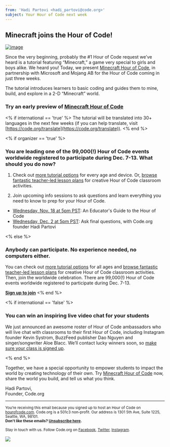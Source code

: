 ```yaml
---
from: 'Hadi Partovi <hadi_partovi@code.org>'
subject: Your Hour of Code next week
---
```


## Minecraft joins the Hour of Code!

[![image](https://code.org/images/mc/fit-500/mc_social.jpg)](https://code.org/mc)

Since the very beginning, probably the #1 Hour of Code request we’ve heard is a tutorial featuring “Minecraft,” a game very special to girls and boys alike. We heard you! Today, we present [Minecraft Hour of Code](https://code.org/mc), in partnership with Microsoft and Mojang AB for the Hour of Code coming in just three weeks.

The tutorial introduces learners to basic coding and guides them to mine, build, and explore in a 2-D “Minecraft” world.

### Try an early preview of [Minecraft Hour of Code](https://code.org/mc)

<% if international == 'true' %>
The tutorial will be translated into 30+ languages in the next few weeks (if you can help translate, visit [https://code.org/translate](https://code.org/translate)).
<% end %>

<% if organizer == 'true' %>
### You are leading one of the 99,000(!) Hour of Code events worldwide registered to participate during Dec. 7-13. What should you do now?

1) Check out [more tutorial options](https://code.org/learn) for every age and device. Or, [browse fantastic teacher-led lesson plans](https://code.org/teacher-led) for creative Hour of Code classroom activities.

2) Join upcoming info sessions to ask questions and learn everything you need to know to prep for your Hour of Code.

- [Wednesday, Nov. 18 at 5pm PST](http://www.eventbrite.com/e/an-educators-guide-to-the-hour-of-code-tickets-17987415845): An Educator's Guide to the Hour of Code
- [Wednesday, Dec. 2 at 5pm PST](http://www.eventbrite.com/e/sneak-peek-2015-hour-of-code-tutorials-tickets-17987437911): Ask final questions, with Code.org founder Hadi Partovi

<% else %>
### Anybody can participate. No experience needed, no computers either.
You can check out [more tutorial options](https://code.org/learn) for all ages and [browse fantastic teacher-led lesson plans](https://code.org/teacher-led) for creative Hour of Code classroom activities. Then, join the worldwide celebration. There are 99,000(!) Hour of Code events worldwide registered to participate during Dec. 7-13.

[**Sign up to join**](https://hourofcode.com/)
<% end %> 

<% if international == 'false' %>
### You can win an inspiring live video chat for your students 
We just announced an awesome roster of Hour of Code ambassadors who will live chat with classrooms to their first Hour of Code, including Instagram founder Kevin Systrom, BuzzFeed publisher Dao Nguyen and singer/songwriter Aloe Blacc. We’ll contact lucky winners soon, so [make sure your class is signed up](https://hourofcode.com/). 

<% end %>

Together, we have a special opportunity to empower students to impact the world by creating technology of their own. Try [Minecraft Hour of Code](https://code.org/mc) now, share the world you build, and tell us what you think. 


Hadi Partovi, <br/>
Founder, Code.org

<hr>
<p><small>You’re receiving this email because you signed up to host an Hour of Code on <a href="https://hourofcode.com/">hourofcode.com</a>. Code.org is a 501c3 non-profit. Our address is 1301 5th Ave, Suite 1225, Seattle, WA, 98101.</small> <br />
<small><strong>Don't like these emails? <a href="<%= unsubscribe_link %>">Unsubscribe here</a>.</strong></small></p>
<p><small>Stay in touch with us. Follow Code.org on
<a href="https://www.facebook.com/Code.org">Facebook</a>, <a href="https://twitter.com/codeorg">Twitter</a>, <a href="https://instagram.com/codeorg">Instagram</a>.
</small></p>

![](<%= tracking_pixel %>)